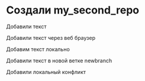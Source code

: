 ﻿# Создали my_second_repo

Добавили текст 

Добавили текст через веб браузер

Добавим текст локально

Добавили текст в новой ветке newbranch

Добавили локальный конфликт
